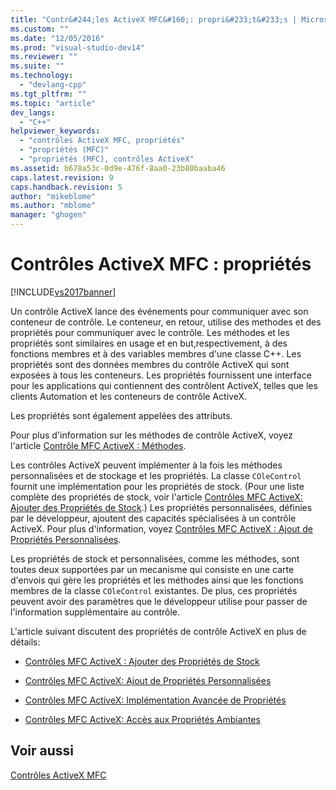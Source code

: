 ```yaml
---
title: "Contr&#244;les ActiveX MFC&#160;: propri&#233;t&#233;s | Microsoft Docs"
ms.custom: ""
ms.date: "12/05/2016"
ms.prod: "visual-studio-dev14"
ms.reviewer: ""
ms.suite: ""
ms.technology: 
  - "devlang-cpp"
ms.tgt_pltfrm: ""
ms.topic: "article"
dev_langs: 
  - "C++"
helpviewer_keywords: 
  - "contrôles ActiveX MFC, propriétés"
  - "propriétés (MFC)"
  - "propriétés (MFC), contrôles ActiveX"
ms.assetid: b678a53c-0d9e-476f-8aa0-23b80baaba46
caps.latest.revision: 9
caps.handback.revision: 5
author: "mikeblome"
ms.author: "mblome"
manager: "ghogen"
---
```

# Contr&#244;les ActiveX MFC&#160;: propri&#233;t&#233;s
[!INCLUDE[vs2017banner](../assembler/inline/includes/vs2017banner.md)]

Un contrôle ActiveX lance des événements pour communiquer avec son conteneur de contrôle.  Le conteneur, en retour, utilise des methodes et des propriétés pour communiquer avec le contrôle.  Les méthodes et les propriétés sont similaires en usage et en but,respectivement, à des fonctions membres et à des variables membres d'une classe C\+\+.  Les propriétés sont des données membres du contrôle ActiveX qui sont exposées à tous les conteneurs.  Les propriétés fournissent une interface pour les applications qui contiennent des contrôlent ActiveX, telles que les clients Automation et les conteneurs de contrôle ActiveX.  
  
 Les propriétés sont également appelées des attributs.  
  
 Pour plus d'information sur les méthodes de contrôle ActiveX, voyez l'article [Contrôle MFC ActiveX : Méthodes](../mfc/mfc-activex-controls-methods.md).  
  
 Les contrôles ActiveX peuvent implémenter à la fois les méthodes personnalisées et de stockage et les propriétés.  La classe `COleControl` fournit une implémentation pour les propriétés de stock. \(Pour une liste complète des propriétés de stock, voir l'article [Contrôles MFC ActiveX: Ajouter des Propriétés de Stock](../mfc/mfc-activex-controls-adding-stock-properties.md).\) Les propriétés personnalisées, définies par le développeur, ajoutent des capacités spécialisées à un contrôle ActiveX.  Pour plus d'information, voyez [Contrôles MFC ActiveX : Ajout de Propriétés Personnalisées](../mfc/mfc-activex-controls-adding-custom-properties.md).  
  
 Les propriétés de stock et personnalisées, comme les méthodes, sont toutes deux supportées par un mecanisme qui consiste en une carte d'envois qui gère les propriétés et les méthodes ainsi que les fonctions membres de la classe `COleControl` existantes.  De plus, ces propriétés peuvent avoir des paramètres que le développeur utilise pour passer de l'information supplémentaire au contrôle.  
  
 L'article suivant discutent des propriétés de contrôle ActiveX en plus de détails:  
  
-   [Contrôles MFC ActiveX : Ajouter des Propriétés de Stock](../mfc/mfc-activex-controls-adding-stock-properties.md)  
  
-   [Contrôles MFC ActiveX: Ajout de Propriétés Personnalisées](../mfc/mfc-activex-controls-adding-custom-properties.md)  
  
-   [Contrôles MFC ActiveX: Implémentation Avancée de Propriétés](../mfc/mfc-activex-controls-advanced-property-implementation.md)  
  
-   [Contrôles MFC ActiveX: Accès aux Propriétés Ambiantes](../mfc/mfc-activex-controls-accessing-ambient-properties.md)  
  
## Voir aussi  
 [Contrôles ActiveX MFC](../mfc/mfc-activex-controls.md)
